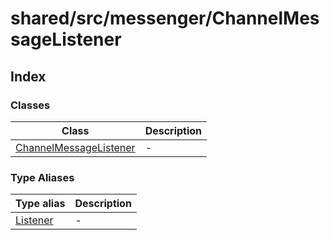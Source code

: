 # shared/src/messenger/ChannelMessageListener

## Index

### Classes

| Class | Description |
| ------ | ------ |
| [ChannelMessageListener](classes/channel-message-listener.md) | - |

### Type Aliases

| Type alias | Description |
| ------ | ------ |
| [Listener](type-aliases/listener.md) | - |

